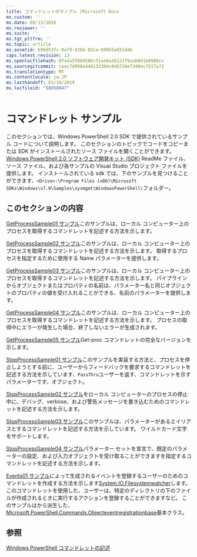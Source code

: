 ```yaml
---
title: コマンドレットのサンプル |Microsoft Docs
ms.custom: ''
ms.date: 09/13/2016
ms.reviewer: ''
ms.suite: ''
ms.tgt_pltfrm: ''
ms.topic: article
ms.assetid: b99d53fc-0af9-426b-82ce-09955e031d4b
caps.latest.revision: 13
ms.openlocfilehash: 0fa4a5f804586c51ae6a36121f9aab041b0989cc
ms.sourcegitcommit: caac7d098a448232304c9d6728e7340ec7517a71
ms.translationtype: MT
ms.contentlocale: ja-JP
ms.lasthandoff: 03/16/2019
ms.locfileid: "58058047"
---
```

# <a name="cmdlet-samples"></a>コマンドレット サンプル

このセクションでは、Windows PowerShell 2.0 SDK で提供されているサンプル コードについて説明します。 このセクションのトピックでコードをコピーまたは SDK がインストールされたソース ファイルを開くことができます。 [Windows PowerShell 2.0 ソフトウェア開発キット (SDK)](https://www.microsoft.com/en-us/download/details.aspx?id=2560) ReadMe ファイル、ソース ファイル、および各サンプルの Visual Studio プロジェクト ファイルを提供します。 インストールされている sdk では、下のサンプルを見つけることができます、`<Drive>:\Program Files (x86)\Microsoft SDKs\Windows\v7.0\Samples\sysmgmt\WindowsPowerShell\`フォルダー。

## <a name="in-this-section"></a>このセクションの内容

[GetProcessSample01 サンプル](./getprocesssample01-sample.md)このサンプルは、ローカル コンピューター上のプロセスを取得するコマンドレットを記述する方法を示します。

[GetProcessSample02 サンプル](./getprocesssample02-sample.md)このサンプルは、ローカル コンピューター上のプロセスを取得するコマンドレットを記述する方法を示します。 取得するプロセスを指定するために使用する Name パラメーターを提供します。

[GetProcessSample03 サンプル](./getprocesssample03-sample.md)このサンプルは、ローカル コンピューター上のプロセスを取得するコマンドレットを記述する方法を示します。 パイプラインからオブジェクトまたはプロパティの名前は、パラメーター名と同じオブジェクトのプロパティの値を受け入れることができる、名前のパラメーターを提供します。

[GetProcessSample04 サンプル](./getprocesssample04-sample.md)このサンプルは、ローカル コンピューター上のプロセスを取得するコマンドレットを記述する方法を示します。 プロセスの取得中にエラーが発生した場合、終了しないエラーが生成されます。

[GetProcessSample05 サンプル](./getprocesssample05-sample.md)Get-proc コマンドレットの完全なバージョンを示します。

[StopProcessSample01 サンプル](./stopprocesssample01-sample.md)このサンプルを実装する方法と、プロセスを停止しようとする前に、ユーザーからフィードバックを要求するコマンドレットを記述する方法を示しています、`PassThru`ユーザーを返す、コマンドレットを示すパラメーターです、オブジェクト。

[StopProcessSample02 サンプル](./stopprocesssample02-sample.md)をローカル コンピューターのプロセスの停止中に、デバッグ、verbose、および警告メッセージを書き込むためのコマンドレットを記述する方法を示します。

[StopProcessSample03 サンプル](./stopprocesssample03-sample.md)このサンプルは、パラメーターがあるエイリアスとするコマンドレットを記述する方法を示しています。 ワイルドカード文字をサポートします。

[StopProcessSample04 サンプル](./stopprocesssample04-sample.md)パラメーター セットを宣言で、既定のパラメーターの設定、および入力オブジェクトを受け取ることができますを指定するコマンドレットを記述する方法を示します。

[Events01 サンプル](./events01-sample.md)によって生成されるイベントを登録するユーザーのためのコマンドレットを作成する方法を示します[System.IO.Filesystemwatcher](/dotnet/api/System.IO.FileSystemWatcher)します。 このコマンドレットを使用した、ユーザーは、特定のディレクトリの下のファイルが作成されるときに実行するアクションを登録することができますなど。 このサンプルはから派生した、 [Microsoft.PowerShell.Commands.Objecteventregistrationbase](/dotnet/api/Microsoft.PowerShell.Commands.ObjectEventRegistrationBase)基本クラス。

## <a name="see-also"></a>参照

[Windows PowerShell コマンドレットの記述](./writing-a-windows-powershell-cmdlet.md)
